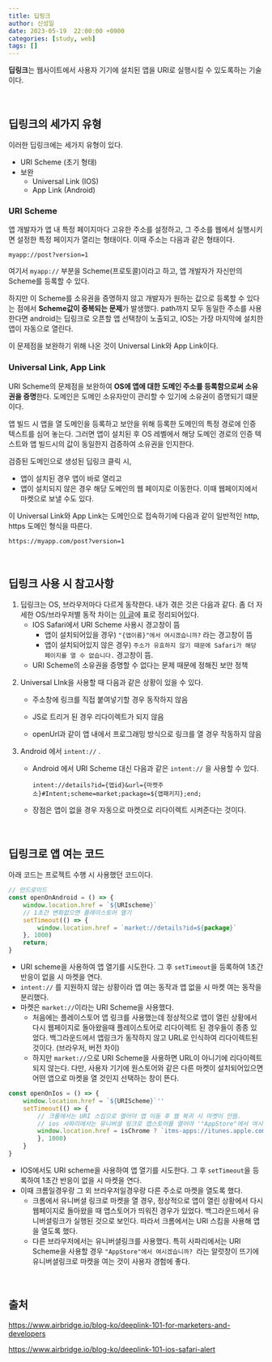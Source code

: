 ```yaml
---
title: 딥링크
author: 신성일
date: 2023-05-19  22:00:00 +0900
categories: [study, web]
tags: []
---
```




**딥링크**는 웹사이트에서 사용자 기기에 설치된 앱을 URI로 실행시킬 수 있도록하는 기술이다. 

<br/>

## 딥링크의 세가지 유형

이러한 딥링크에는 세가지 유형이 있다.

- URI Scheme (초기 형태)
- 보완
  - Universal Link (IOS)
  - App Link (Android)

### URI Scheme

앱 개발자가 앱 내 특정 페이지마다 고유한 주소를 설정하고, 그 주소를 웹에서 실행시키면 설정한 특정 페이지가 열리는 형태이다. 이때 주소는 다음과 같은 형태이다.

```
myapp://post?version=1
```

여기서 `myapp://` 부분을 Scheme(프로토콜)이라고 하고, 앱 개발자가 자신만의 Scheme를 등록할 수 있다. 

하지만 이 Scheme를 소유권을 증명하지 않고 개발자가 원하는 값으로 등록할 수 있다는 점에서 **Scheme값이 중복되는 문제**가 발생했다. path까지 모두 동일한 주소를 사용한다면 android는 딥링크로 오픈할 앱 선택창이 노출되고, IOS는 가장 마지막에 설치한 앱이 자동으로 열린다.

이 문제점을 보완하기 위해 나온 것이 Universal Link와 App Link이다.

### Universal Link, App Link

URI Scheme의 문제점을 보완하여 **OS에 앱에 대한 도메인 주소를 등록함으로써 소유권을 증명**한다. 도메인은 도메인 소유자만이 관리할 수 있기에 소유권이 증명되기 떄문이다.

앱 빌드 시 앱을 열 도메인을 등록하고 보안을 위해 등록한 도메인의 특정 경로에 인증 텍스트를 심어 놓는다. 그러면 앱이 설치된 후 OS 레벨에서 해당 도메인 경로의 인증 텍스트와 앱 빌드시의 값이 동일한지 검증하여 소유권을 인지한다. 

검증된 도메인으로 생성된 딥링크 클릭 시,

- 앱이 설치된 경우 앱이 바로 열리고
- 앱이 설치되지 않은 경우 해당 도메인의 웹 페이지로 이동한다. 이때 웹페이지에서 마켓으로 보낼 수도 있다.

이 Universal Link와 App Link는 도메인으로 접속하기에 다음과 같이 일반적인 http, https 도메인 형식을 따른다.

```
https://myapp.com/post?version=1
```

 <br/>

## 딥링크 사용 시 참고사항

1) 딥링크는 OS, 브라우저마다 다르게 동작한다. 내가 겪은 것은 다음과 같다. 좀 더 자세한 OS/브라우저별 동작 차이는 [이 글](https://www.airbridge.io/blog-ko/deeplink-101-for-marketers-and-developers)에 표로 정리되어있다.
   - IOS Safari에서 URI Scheme 사용시 경고창이 뜸
     - 앱이 설치되어있을 경우) `"{앱이름}"에서 여시겠습니까?` 라는 경고창이 뜸
     - 앱이 설치되어있지 않은 경우) `주소가 유효하지 않기 때문에 Safari가 해당 페이지를 열 수 없습니다.` 경고창이 뜸.
   - URI Scheme의 소유권을 증명할 수 없다는 문제 때문에 정해진 보안 정책

2. Universal LInk을 사용할 때 다음과 같은 상황이 있을 수 있다.

   - 주소창에 링크를 직접 붙여넣기할 경우 동작하지 않음

   - JS로 트리거 된 경우 리다이렉트가 되지 않음

   - openUrl과 같이 앱 내에서 프로그래밍 방식으로 링크를 열 경우 작동하지 않음

3. Android 에서 `intent://` .

   - Android 에서 URI Scheme 대신 다음과 같은 `intent://` 을 사용할 수 있다.
     ```
     intent://details?id={앱id}&url={마켓주소}#Intent;scheme=market;package=${앱패키지};end;
     ```

   - 장점은 앱이 없을 경우 자동으로 마켓으로 리다이렉트 시켜준다는 것이다.

<br/>

## 딥링크로 앱 여는 코드

아래 코드는 프로젝트 수행 시 사용했던 코드이다.

```js
// 안드로이드
const openOnAndroid = () => {
    window.location.href = `${URIscheme}`
    // 1초간 변화없으면 플레이스토어 열기
    setTimeout(() => {
        window.location.href = `market://details?id=${package}`
    }, 1000)
    return;
}
```

- URI scheme을 사용하여 앱 열기를 시도한다. 그 후 `setTimeout`을 등록하여 1초간 반응이 없을 시 마켓을 연다.
- `intent://` 를 지원하지 않는 상황이라 앱 여는 동작과 앱 없을 시 마켓 여는 동작을 분리했다.
- 마켓은 `market://`이라는 URI Scheme을 사용했다.
  - 처음에는 플레이스토어 앱 링크를 사용했는데 정상적으로 앱이 열린 상황에서 다시 웹페이지로 돌아왔을때 플레이스토어로 리다이렉트 된 경우들이 종종 있었다. 백그라운드에서 앱링크가 동작하지 않고 URL로 인식하여 리다이렉트된 것이다. (브라우저, 버전 차이)
  - 하지만 `market://`으로 URI Scheme을 사용하면 URL이 아니기에 리다이렉트되지 않는다. 다만, 사용자 기기에 원스토어와 같은 다른 마켓이 설치되어있으면 어떤 앱으로 마켓을 열 것인지 선택하는 창이 뜬다.

```js
const openOnIos = () => {
    window.location.href = `${URIScheme}`''
    setTimeout(() => {
        // 크롬에서는 URI 스킴으로 열어야 앱 이동 후 웹 복귀 시 마켓이 안뜸.
        // ios 사파리에서는 유니버셜 링크로 앱스토어를 열어야 '"AppStore"에서 여시겠습니까?' 라는 알럿창이 뜨지 않음.
        window.location.href = isChrome ? `itms-apps://itunes.apple.com/app/${appId}` : `https://itunes.apple.com/app/${appId}`
        }, 1000)
    }
}
```

- IOS에서도 URI scheme을 사용하여 앱 열기를 시도한다. 그 후 `setTimeout`을 등록하여 1초간 반응이 없을 시 마켓을 연다.
- 이때 크롬일경우랑 그 외 브라우저일경우랑 다른 주소로 마켓을 열도록 했다.
  - 크롬에서 유니버셜 링크로 마켓을 열 경우, 정상적으로 앱이 열린 상황에서 다시 웹페이지로 돌아왔을 때 앱스토어가 띄워진 경우가 있었다. 백그라운드에서 유니버셜링크가 실행된 것으로 보인다. 따라서 크롬에서는 URI 스킴을 사용해 앱을 열도록 했다.
  - 다른 브라우저에서는 유니버셜링크를 사용했다. 특히 사파리에서는 URI Scheme을 사용할 경우 `"AppStore"에서 여시겠습니까? `라는 알럿창이 뜨기에 유니버셜링크로 마켓을 여는 것이 사용자 경험에 좋다.

<br/>

## 출처

https://www.airbridge.io/blog-ko/deeplink-101-for-marketers-and-developers

https://www.airbridge.io/blog-ko/deeplink-101-ios-safari-alert

